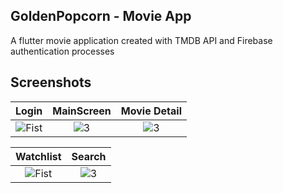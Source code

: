 ## GoldenPopcorn - Movie App

A flutter movie application created with TMDB API and Firebase authentication processes  
## Screenshots

| Login | MainScreen | Movie Detail |
|:-:|:-:|:-:|
| ![Fist](https://user-images.githubusercontent.com/81919398/235760314-0b36f4ab-ca2f-4aa6-92ac-8107f4b310d2.jpg) | ![3](https://user-images.githubusercontent.com/81919398/235760335-14edd873-e73e-4d0c-9cbc-0210590cec04.jpg) | ![3](https://user-images.githubusercontent.com/81919398/235760349-a99cf79c-fe0d-4a14-aeab-0669fe7a799d.jpg)
  
| Watchlist | Search
|:-:|:-:|
| ![Fist](https://user-images.githubusercontent.com/81919398/235760361-9f9b7612-2783-493e-9498-bb62cd5462fe.jpg) | ![3](https://user-images.githubusercontent.com/81919398/235760372-57dd40bc-0859-4c93-9ab3-09a43145651a.jpg)
